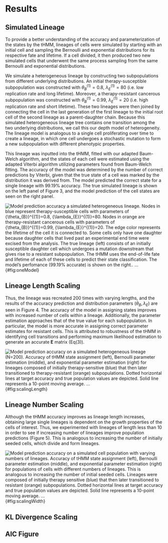 # Results

## Simulated Lineage

To provide a better understanding of the accuracy and parameterization of the states by the tHMM, lineages of cells were simulated by starting with an initial cell and sampling the Bernoulli and exponential distributions for its respective fate and lifetime. If a cell divided, it then produced two new simulated cells that underwent the same process sampling from the same Bernoulli and exponential distributions. 

We simulate a heterogeneous lineage by constructing two subpopulations from different underlying distributions. An initial therapy-susceptible subpopulation was constructed with ${\theta_{B}}^{(1)}=0.8$, ${\lambda_{E}}^{(1)}=80$ (i.e. low replication rate and long lifetime). Moreover, a therapy-resistant cancerous subpopulation was constructed with ${\theta_{B}}^{(1)}=0.99$, ${\lambda_{E}}^{(1)}=20$ (i.e. high replication rate and short lifetime). These two lineages were then joined by connecting the cell in the last generation of the first lineage to the initial root cell of the second lineage as a parent-daughter chain. Because this simulated heterogeneous lineage tree contains one transition among the two underlying distributions, we call this our depth model of heterogeneity. The lineage model is analogous to a single cell proliferating over time to create a lineage, in which one cell undergoes a stochastic mutation to form a new subpopulation with different phenotypic properties.

This lineage was inputted into the tHMM, fitted with our adapted Baum-Welch algorithm, and the states of each cell were estimated using the adapted Viterbi algorithm utilizing parameters found from Baum-Welch fitting. The accuracy of the model was determined by the number of correct predictions by Viterbi, given that the true state of a cell was marked by the distribution it was derived from. The model predicted the correct state for a single lineage with 99.19% accuracy. The true simulated lineage is shown on the left panel of Figure 3, and the model prediction of the cell states are seen on the right panel. 

![Model prediction accuracy a simulated heterogeneous lineage. Nodes in blue represent therapy-susceptible cells with parameters of ${\theta_{B}}^{(1)}=0.8$, ${\lambda_{E}}^{(1)}=80$. Nodes in orange are therapy-resistant cancerous cells with parameters of ${\theta_{B}}^{(1)}=0.99$, ${\lambda_{E}}^{(1)}=20$. The edge color represents the lifetime of the cell it is connected to. Some cells only have one daughter because daughter cells that lived past an experimental end time were excised from the analysis. The true lineage (left) consists of an initially susceptible daughter cell which undergoes a mutation downstream that gives rise to a resistant subpopulation. The tHMM uses the end-of-life fate and lifetime of each of these cells to predict their state classification. The model’s perfomance (99.19% accurate) is shown on the right.. ...](./figures/figure3.svg){#fig:oneModel}


## Lineage Length Scaling

Thus, the lineage was recreated 200 times with varying lengths, and the results of the accuracy prediction and distribution parameters $(\theta_{B}, \lambda_{E})$ are seen in Figure 4. The accuracy of the model in assigning states improves with increased number of cells within a lineage. Additionally, the parameter estimation approaches that of the true value for each subpopulation. In particular, the model is more accurate in assigning correct parameter estimates for resistant cells. This is attributed to robustness of the tHMM in identifying cell transitions and performing maximum likelihood estimation to generate an accurate $\bm{E}$ matrix (Eq(3)).

![Model prediction accuracy on a simulated heterogeneous lineage (N=200). Accuracy of tHMM state assignment (left), Bernoulli parameter estimation (middle), and exponential parameter estimation (right) for lineages composed of initially therapy-sensitive (blue) that then later transitioned to therapy-resistant (orange) subpopulations. Dotted horizontal lines at target accuracy and true population values are depicted. Solid line represents a 10-point moving average. ...](./figures/figure4.svg){#fig:scalingLength}

## Lineage Number Scaling

Although the tHMM accuracy improves as lineage length increases, obtaining large single lineages is dependent on the growth properties of the cells of interest. Thus, we experimented with lineages of length less than 10 in order to see if increasing number of lineages improve population predictions (Figure 5). This is analogous to increasing the number of initially seeded cells, which divide and form lineages.

![Model prediction accuracy on a simulated cell population with varying numbers of lineages. Accuracy of tHMM state assignment (left), Bernoulli parameter estimation (middle), and exponential parameter estimation (right) for populations of cells with different numbers of lineages. This is analogous to increasing the number of initial seeded cells. Lineages were composed of initially therapy sensitive (blue) that then later transitioned to resistant (orange) subpopulations. Dotted horizontal lines at target accuracy and true population values are depicted. Solid line represents a 10-point moving average. ...](./figures/figure5.svg){#fig:scalingWidth}

## KL Divergence Scaling

## AIC Figure
